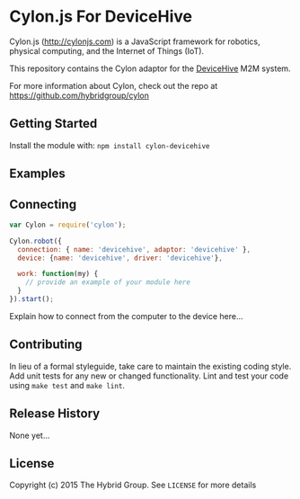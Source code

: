 # Cylon.js For DeviceHive

Cylon.js (http://cylonjs.com) is a JavaScript framework for robotics,
physical computing, and the Internet of Things (IoT).

This repository contains the Cylon adaptor for the [DeviceHive](http://devicehive.com/) M2M system.

For more information about Cylon, check out the repo at
https://github.com/hybridgroup/cylon

## Getting Started

Install the module with: `npm install cylon-devicehive`

## Examples

## Connecting

```javascript
var Cylon = require('cylon');

Cylon.robot({
  connection: { name: 'devicehive', adaptor: 'devicehive' },
  device: {name: 'devicehive', driver: 'devicehive'},

  work: function(my) {
    // provide an example of your module here
  }
}).start();
```

Explain how to connect from the computer to the device here...

## Contributing

In lieu of a formal styleguide, take care to maintain the existing coding style.
Add unit tests for any new or changed functionality. Lint and test your code
using `make test` and `make lint`.

## Release History

None yet...

## License

Copyright (c) 2015 The Hybrid Group. See `LICENSE` for more details
